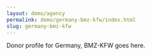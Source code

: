 ```yaml
---
layout: demo/agency
permalink: demo/germany-bmz-kfw/index.html
slug: germany-bmz-kfw
---
```


Donor profile for Germany, BMZ-KFW goes here.
